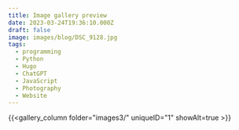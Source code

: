 ```yaml
---
title: Image gallery preview
date: 2023-03-24T19:36:10.000Z
draft: false
image: images/blog/DSC_9128.jpg
tags:
  - programming
  - Python
  - Hugo
  - ChatGPT
  - JavaScript
  - Photography
  - Website
---
```


{{<gallery_column folder="images3/" uniqueID="1" showAlt=true >}}

